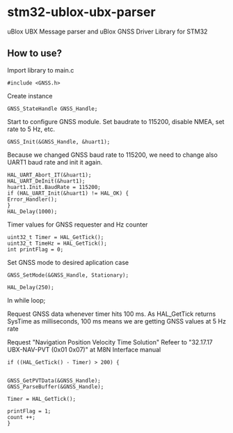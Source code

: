# stm32-ublox-ubx-parser
uBlox UBX Message parser and uBlox GNSS Driver Library for STM32

## How to use?

Import library to main.c
```
#include <GNSS.h>
```

Create instance
```
GNSS_StateHandle GNSS_Handle;
```

Start to configure GNSS module. Set baudrate to 115200, disable NMEA, set rate to 5 Hz, etc.
```
GNSS_Init(&GNSS_Handle, &huart1);
```

Because we changed GNSS baud rate to 115200, we need to change also UART1 baud rate and init it again.
```
HAL_UART_Abort_IT(&huart1);
HAL_UART_DeInit(&huart1);
huart1.Init.BaudRate = 115200;
if (HAL_UART_Init(&huart1) != HAL_OK) {
Error_Handler();
}
HAL_Delay(1000);
```

Timer values for GNSS requester and Hz counter
```
uint32_t Timer = HAL_GetTick();
uint32_t TimeHz = HAL_GetTick();
int printFlag = 0;
```

Set GNSS mode to desired aplication case
```
GNSS_SetMode(&GNSS_Handle, Stationary);

HAL_Delay(250);
```

In while loop;

Request GNSS data whenever timer hits 100 ms.
As HAL_GetTick returns SysTime as milliseconds, 100 ms means we are getting GNSS values at 5 Hz rate

Request "Navigation Position Velocity Time Solution"
Refeer to "32.17.17 UBX-NAV-PVT (0x01 0x07)" at M8N Interface manual
```
if ((HAL_GetTick() - Timer) > 200) {


GNSS_GetPVTData(&GNSS_Handle);
GNSS_ParseBuffer(&GNSS_Handle);

Timer = HAL_GetTick();

printFlag = 1;
count ++;
}
```
